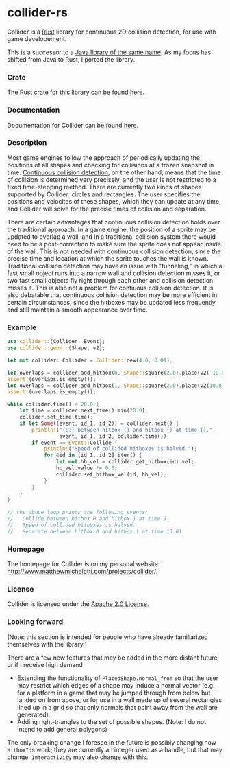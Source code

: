 # collider-rs
Collider is a [Rust](https://www.rust-lang.org/) library for continuous 2D collision detection,
for use with game developement.

This is a successor to a [Java library of the same name](https://github.com/SergiusIW/collider).
As my focus has shifted from Java to Rust, I ported the library.

### Crate

The Rust crate for this library can be found [here](https://crates.io/crates/collider).

### Documentation

Documentation for Collider can be found [here](http://www.matthewmichelotti.com/projects/collider/rustdoc/collider/).

### Description

Most game engines follow the approach of periodically updating the
positions of all shapes and checking for collisions at a frozen snapshot in time.
[Continuous collision detection](https://en.wikipedia.org/wiki/Collision_detection#A_posteriori_.28discrete.29_versus_a_priori_.28continuous.29),
on the other hand, means that the time of collision is determined very precisely,
and the user is not restricted to a fixed time-stepping method.
There are currently two kinds of shapes supported by Collider: circles and rectangles.
The user specifies the positions and velocites of these shapes, which
they can update at any time, and Collider will solve for the precise times of
collision and separation.

There are certain advantages that continuous collision detection
holds over the traditional approach.
In a game engine, the position of a sprite may be updated to overlap a wall,
and in a traditional collision system there would need to be a post-correction
to make sure the sprite does not appear inside of the wall.
This is not needed with continuous collision detection, since
the precise time and location at which the sprite touches the wall is known.
Traditional collision detection may have an issue with "tunneling," in which a
fast small object runs into a narrow wall and collision detection misses it,
or two fast small objects fly right through each other and collision detection misses it.
This is also not a problem for contiuous collision detection.
It is also debatable that continuous collision detection may be
more efficient in certain circumstances,
since the hitboxes may be updated less frequently and still maintain a
smooth appearance over time.

### Example
```rust
use collider::{Collider, Event};
use collider::geom::{Shape, v2};

let mut collider: Collider = Collider::new(4.0, 0.01);

let overlaps = collider.add_hitbox(0, Shape::square(2.0).place(v2(-10.0, 0.0)).moving(v2(1.0, 0.0)));
assert!(overlaps.is_empty());
let overlaps = collider.add_hitbox(1, Shape::square(2.0).place(v2(10.0, 0.0)).moving(v2(-1.0, 0.0)));
assert!(overlaps.is_empty());

while collider.time() < 20.0 {
    let time = collider.next_time().min(20.0);
    collider.set_time(time);
    if let Some((event, id_1, id_2)) = collider.next() {
        println!("{:?} between hitbox {} and hitbox {} at time {}.",
                 event, id_1, id_2, collider.time());
        if event == Event::Collide {
            println!("Speed of collided hitboxes is halved.");
            for &id in [id_1, id_2].iter() {
                let mut hb_vel = collider.get_hitbox(id).vel;
                hb_vel.value *= 0.5;
                collider.set_hitbox_vel(id, hb_vel);
            }
        }
    }
}

// the above loop prints the following events:
//   Collide between hitbox 0 and hitbox 1 at time 9.
//   Speed of collided hitboxes is halved.
//   Separate between hitbox 0 and hitbox 1 at time 13.01.
```

### Homepage

The homepage for Collider is on my personal website: http://www.matthewmichelotti.com/projects/collider/.

### License

Collider is licensed under the [Apache 2.0
License](http://www.apache.org/licenses/LICENSE-2.0.html).

### Looking forward

(Note: this section is intended for people who have already familiarized themselves with the library.)

There are a few new features that may be added in the more distant future, or if I receive high demand
* Extending the functionality of `PlacedShape.normal_from` so that the user
  may restrict which edges of a shape may induce a normal vector
  (e.g. for a platform in a game that may be jumped through from below but landed on from above,
  or for use in a wall made up of several rectangles lined up in a grid so that only normals
  that point away from the wall are generated).
* Adding right-triangles to the set of possible shapes.
  (Note: I do not intend to add general polygons)

The only breaking change I foresee in the future is possibly changing how `HitboxId`s work;
they are currently an integer used as a handle, but that may change.
`Interactivity` may also change with this.
